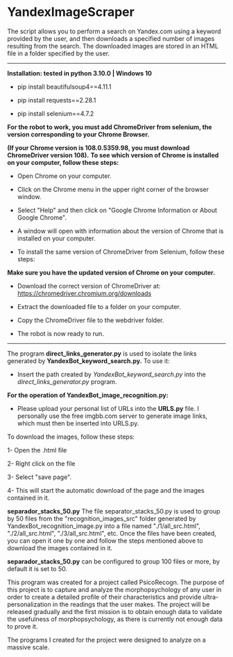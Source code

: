 # YandexImageScraper
The script allows you to perform a search on Yandex.com using a keyword provided by the user, and then downloads a specified number of images resulting from the search. The downloaded images are stored in an HTML file in a folder specified by the user.

___________________________________________________________

**Installation: tested in python 3.10.0 | Windows 10**

- pip install beautifulsoup4==4.11.1

- pip install requests==2.28.1

- pip install selenium==4.7.2

**For the robot to work, you must add ChromeDriver from selenium, the version corresponding to your Chrome Browser.**

**(If your Chrome version is 108.0.5359.98, you must download ChromeDriver version 108).**
**To see which version of Chrome is installed on your computer, follow these steps:**
- Open Chrome on your computer.

- Click on the Chrome menu in the upper right corner of the browser window.

- Select "Help" and then click on "Google Chrome Information or About Google Chrome".

-  A window will open with information about the version of Chrome that is installed on your computer.

- To install the same version of ChromeDriver from Selenium, follow these steps:

**Make sure you have the updated version of Chrome on your computer.**
- Download the correct version of ChromeDriver at: https://chromedriver.chromium.org/downloads

- Extract the downloaded file to a folder on your computer.

- Copy the ChromeDriver file to the webdriver folder.

- The robot is now ready to run.

___________________________________________________________

The program **direct_links_generator.py** is used to isolate the links generated by **YandexBot_keyword_search.py.** To use it:
- Insert the path created by *YandexBot_keyword_search.py* into the *direct_links_generator.py* program.

**For the operation of YandexBot_image_recognition.py:**
- Please upload your personal list of URLs into the **URLS.py** file. I personally use the free imgbb.com server to generate image links, which must then be inserted into URLS.py.

To download the images, follow these steps:

1- Open the .html file

2- Right click on the file

3- Select "save page".

4- This will start the automatic download of the page and the images contained in it.

**separador_stacks_50.py**
The file separator_stacks_50.py is used to group by 50 files from the "recognition_images_src" folder generated by YandexBot_recognition_image.py into a file named "./1/all_src.html", "./2/all_src.html", "./3/all_src.html", etc. Once the files have been created, you can open it one by one and follow the steps mentioned above to download the images contained in it.

**separador_stacks_50.py** can be configured to group 100 files or more, by default it is set to 50.


This program was created for a project called PsicoRecogn. The purpose of this project is to capture and analyze the morphopsychology of any user in order to create a detailed profile of their characteristics and provide ultra-personalization in the readings that the user makes. The project will be released gradually and the first mission is to obtain enough data to validate the usefulness of morphopsychology, as there is currently not enough data to prove it.

The programs I created for the project were designed to analyze on a massive scale.
